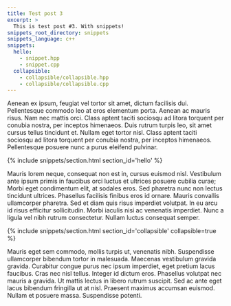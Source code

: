 ```yaml
---
title: Test post 3
excerpt: >
  This is test post #3. With snippets!
snippets_root_directory: snippets
snippets_language: c++
snippets:
  hello:
    - snippet.hpp
    - snippet.cpp
  collapsible:
    - collapsible/collapsible.hpp
    - collapsible/collapsible.cpp
---
```

Aenean ex ipsum, feugiat vel tortor sit amet, dictum facilisis dui.
Pellentesque commodo leo at eros elementum porta.
Aenean ac mauris risus.
Nam nec mattis orci.
Class aptent taciti sociosqu ad litora torquent per conubia nostra, per
inceptos himenaeos.
Duis rutrum turpis leo, sit amet cursus tellus tincidunt et.
Nullam eget tortor nisl.
Class aptent taciti sociosqu ad litora torquent per conubia nostra, per
inceptos himenaeos.
Pellentesque posuere nunc a purus eleifend pulvinar.

{% include snippets/section.html section_id='hello' %}

Mauris lorem neque, consequat non est in, cursus euismod nisl.
Vestibulum ante ipsum primis in faucibus orci luctus et ultrices posuere
cubilia curae; Morbi eget condimentum elit, at sodales eros.
Sed pharetra nunc non lectus tincidunt ultrices.
Phasellus facilisis finibus eros id ornare.
Mauris convallis ullamcorper pharetra.
Sed et diam quis risus imperdiet volutpat.
In eu arcu id risus efficitur sollicitudin.
Morbi iaculis nisi ac venenatis imperdiet.
Nunc a ligula vel nibh rutrum consectetur.
Nullam luctus consequat semper.

{% include snippets/section.html section_id='collapsible' collapsible=true %}

Mauris eget sem commodo, mollis turpis ut, venenatis nibh.
Suspendisse ullamcorper bibendum tortor in malesuada.
Maecenas vestibulum gravida gravida.
Curabitur congue purus nec ipsum imperdiet, eget pretium lacus faucibus.
Cras nec nisl tellus.
Integer id dictum eros.
Phasellus volutpat nec mauris a gravida.
Ut mattis lectus in libero rutrum suscipit.
Sed ac ante eget lacus bibendum fringilla ut at nisl.
Praesent maximus accumsan euismod.
Nullam et posuere massa.
Suspendisse potenti.
